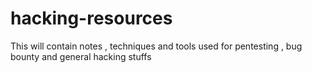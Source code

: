 # hacking-resources
This will contain notes , techniques and tools used for pentesting , bug bounty and general hacking stuffs
